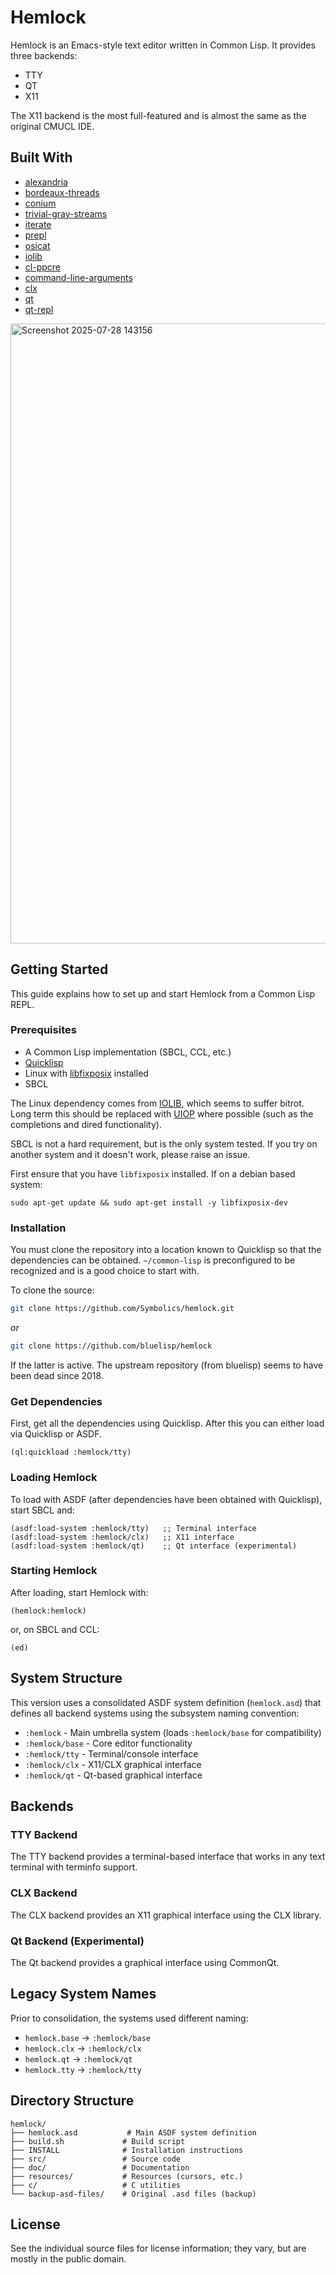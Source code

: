 # Hemlock

Hemlock is an Emacs-style text editor written in Common Lisp. It provides three backends:

* TTY
* QT
* X11

The X11 backend is the most full-featured and is almost the same as the original CMUCL IDE.

## Built With

- [alexandria](https://github.com/quek/alexandria)
- [bordeaux-threads](https://github.com/sionescu/bordeaux-threads)
- [conium](https://github.com/sharplispers/conium)
- [trivial-gray-streams](https://github.com/trivial-gray-streams/trivial-gray-streams)
- [iterate](https://github.com/nablaone/iterate)
- [prepl](https://github.com/s-expressionists/prepl)
- [osicat](https://github.com/osicat/osicat)
- [iolib](https://github.com/sionescu/iolib)
- [cl-ppcre](https://github.com/edicl/cl-ppcre)
- [command-line-arguments](https://github.com/sionescu/command-line-arguments)
- [clx](https://github.com/sharplispers/clx)
- [qt](https://github.com/commonqt/commonqt)
- [qt-repl](https://github.com/commonqt/qt-repl)

<img width="935" height="992" alt="Screenshot 2025-07-28 143156" src="https://github.com/user-attachments/assets/ac91891e-2a48-4312-a5e0-64d26fbc85b6" />

## Getting Started

This guide explains how to set up and start Hemlock from a Common Lisp REPL.

### Prerequisites

- A Common Lisp implementation (SBCL, CCL, etc.)
- [Quicklisp](https://www.quicklisp.org/)
- Linux with [libfixposix](https://github.com/sionescu/libfixposix) installed
- SBCL

The Linux dependency comes from [IOLIB](https://github.com/sionescu/iolib), which seems to suffer bitrot.  Long term this should be replaced with [UIOP](https://github.com/fare/asdf/tree/master/uiop) where possible (such as the completions and dired functionality).

SBCL is not a hard requirement, but is the only system tested.  If you try on another system and it doesn't work, please raise an issue.

First ensure that you have `libfixposix` installed.  If on a debian based system:

```
sudo apt-get update && sudo apt-get install -y libfixposix-dev
```

### Installation


You must clone the repository into a location known to Quicklisp so that the dependencies can be obtained.  `~/common-lisp` is preconfigured to be recognized and is a good choice to start with.

To clone the source:
   ```sh
   git clone https://github.com/Symbolics/hemlock.git
   ```
   _or_
   ```sh
   git clone https://github.com/bluelisp/hemlock
   ```

If the latter is active.  The upstream repository (from bluelisp) seems to have been dead since 2018.

### Get Dependencies

First, get all the dependencies using Quicklisp.  After this you can either load via Quicklisp or ASDF.

```
(ql:quickload :hemlock/tty)
```


### Loading Hemlock

To load with ASDF (after dependencies have been obtained with Quicklisp), start SBCL and:
```
(asdf:load-system :hemlock/tty)   ;; Terminal interface
(asdf:load-system :hemlock/clx)   ;; X11 interface
(asdf:load-system :hemlock/qt)    ;; Qt interface (experimental)
```

### Starting Hemlock
After loading, start Hemlock with:

`(hemlock:hemlock)`

or, on SBCL and CCL:

`(ed)`


## System Structure

This version uses a consolidated ASDF system definition (`hemlock.asd`) that defines all backend systems using the subsystem naming convention:

- `:hemlock` - Main umbrella system (loads `:hemlock/base` for compatibility)
- `:hemlock/base` - Core editor functionality
- `:hemlock/tty` - Terminal/console interface
- `:hemlock/clx` - X11/CLX graphical interface  
- `:hemlock/qt` - Qt-based graphical interface


## Backends

### TTY Backend
The TTY backend provides a terminal-based interface that works in any text terminal with terminfo support.

### CLX Backend  
The CLX backend provides an X11 graphical interface using the CLX library.

### Qt Backend (Experimental)
The Qt backend provides a graphical interface using CommonQt.

## Legacy System Names

Prior to consolidation, the systems used different naming:
- `hemlock.base` → `:hemlock/base`
- `hemlock.clx` → `:hemlock/clx`
- `hemlock.qt` → `:hemlock/qt`
- `hemlock.tty` → `:hemlock/tty`

## Directory Structure

```
hemlock/
├── hemlock.asd           # Main ASDF system definition
├── build.sh             # Build script
├── INSTALL              # Installation instructions
├── src/                 # Source code
├── doc/                 # Documentation
├── resources/           # Resources (cursors, etc.)
├── c/                   # C utilities
└── backup-asd-files/    # Original .asd files (backup)
```

## License

See the individual source files for license information; they vary, but are mostly in the public domain.
